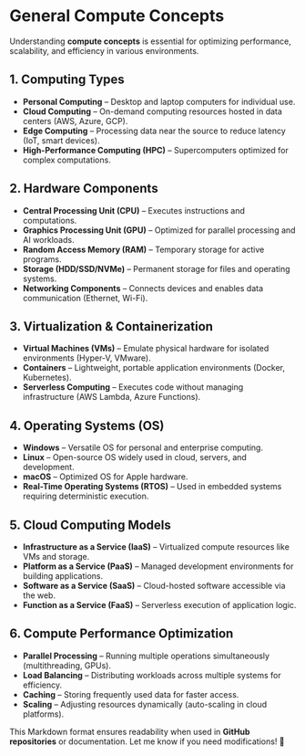 # General Compute Concepts  

Understanding **compute concepts** is essential for optimizing performance, scalability, and efficiency in various environments.  

## 1. Computing Types  
- **Personal Computing** – Desktop and laptop computers for individual use.  
- **Cloud Computing** – On-demand computing resources hosted in data centers (AWS, Azure, GCP).  
- **Edge Computing** – Processing data near the source to reduce latency (IoT, smart devices).  
- **High-Performance Computing (HPC)** – Supercomputers optimized for complex computations.  

## 2. Hardware Components  
- **Central Processing Unit (CPU)** – Executes instructions and computations.  
- **Graphics Processing Unit (GPU)** – Optimized for parallel processing and AI workloads.  
- **Random Access Memory (RAM)** – Temporary storage for active programs.  
- **Storage (HDD/SSD/NVMe)** – Permanent storage for files and operating systems.  
- **Networking Components** – Connects devices and enables data communication (Ethernet, Wi-Fi).  

## 3. Virtualization & Containerization  
- **Virtual Machines (VMs)** – Emulate physical hardware for isolated environments (Hyper-V, VMware).  
- **Containers** – Lightweight, portable application environments (Docker, Kubernetes).  
- **Serverless Computing** – Executes code without managing infrastructure (AWS Lambda, Azure Functions).  

## 4. Operating Systems (OS)  
- **Windows** – Versatile OS for personal and enterprise computing.  
- **Linux** – Open-source OS widely used in cloud, servers, and development.  
- **macOS** – Optimized OS for Apple hardware.  
- **Real-Time Operating Systems (RTOS)** – Used in embedded systems requiring deterministic execution.  

## 5. Cloud Computing Models  
- **Infrastructure as a Service (IaaS)** – Virtualized compute resources like VMs and storage.  
- **Platform as a Service (PaaS)** – Managed development environments for building applications.  
- **Software as a Service (SaaS)** – Cloud-hosted software accessible via the web.  
- **Function as a Service (FaaS)** – Serverless execution of application logic.  

## 6. Compute Performance Optimization  
- **Parallel Processing** – Running multiple operations simultaneously (multithreading, GPUs).  
- **Load Balancing** – Distributing workloads across multiple systems for efficiency.  
- **Caching** – Storing frequently used data for faster access.  
- **Scaling** – Adjusting resources dynamically (auto-scaling in cloud platforms).  

This Markdown format ensures readability when used in **GitHub repositories** or documentation. Let me know if you need modifications! 🚀

